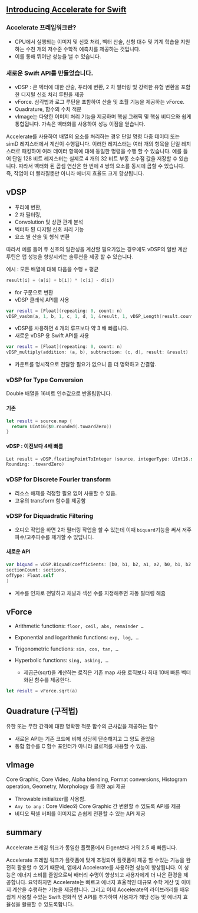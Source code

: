 ## [Introducing Accelerate for Swift](https://developer.apple.com/videos/play/wwdc2019/718/?time=276)

### Accelerate 프레임워크란?
- CPU에서 실행되는 이미지 및 신호 처리, 벡터 산술, 선형 대수 및 기계 학습을 지원하는 수천 개의 저수준 수학적 예측치를 제공하는 것입니다.
- 이를 통해 뛰어난 성능을 낼 수 있습니다.

### 새로운 Swift API를 만들었습니다.
- vDSP : 큰 벡터에 대한 산술, 푸리에 변환, 2 차 필터링 및 강력한 유형 변환을 포함한 디지털 신호 처리 루틴을 제공
- vForce. 삼각법과 로그 루틴을 포함하여 산술 및 초월 기능을 제공하는 vForce. 
- Quadrature,  함수의 수치 적분
- vImage는 다양한 이미지 처리 기능을 제공하며 핵심 그래픽 및 핵심 비디오와 쉽게 통합됩니다. 가속은 벡터화를 사용하여 성능 이점을 얻습니다.

 Accelerate를 사용하여 배열의 요소를 처리하는 경우 단일 명령 다중 데이터 또는 simD 레지스터에서 계산이 수행됩니다. 이러한 레지스터는 여러 개의 항목을 단일 레지스터로 패킹하여 여러 데이터 항목에 대해 동일한 명령을 수행 할 수 있습니다. 예를 들어 단일 128 비트 레지스터는 실제로 4 개의 32 비트 부동 소수점 값을 저장할 수 있습니다. 따라서 벡터화 된 곱셈 연산은 한 번에 4 쌍의 요소를 동시에 곱할 수 있습니다. 즉, 작업이 더 빨라질뿐만 아니라 에너지 효율도 크게 향상됩니다.

## vDSP
- 푸리에 변환, 
- 2 차 필터링, 
- Convolution 및 상관 관계 분석
- 벡터화 된 디지털 신호 처리 기능
- 요소 별 산술 및 형식 변환

 따라서 예를 들어 두 신호의 일관성을 계산할 필요가없는 경우에도 vDSP의 일반 계산 루틴은 앱 성능을 향상시키는 솔루션을 제공 할 수 있습니다.

예시 : 모든 배열에 대해 다음을 수행 + 평균
```swift
result[i] = (a[i] + b[i]) * (c[i] - d[i])
```

* for 구문으로 변환
* vDSP 클래식 API를 사용
```swift
var result = [Float](repeating: 0, count: n)
vDSP_vasbm(a, 1, b, 1, c, 1, d, 1, &result, 1, vDSP_Length(result.count))
```
  * vDSP를 사용하면 4 개의 루프보다 약 3 배 빠릅니다.
* 새로운 vDSP 용 Swift API를 사용
```swift
var result = [Float](repeating: 0, count: n)
vDSP_multiply(addition: (a, b), subtraction: (c, d), result: &result)
```
  * 카운트를 명시적으로 전달할 필요가 없으니 좀 더 명확하고 간결함.

### vDSP for Type Conversion
Double 배열을 16비트 인수값으로 반올림합니다.
#### 기존
```swift
let result = source.map {
  return UInt16($0.rounded(.towardZero))
}
```
#### vDSP : 이전보다 4배 빠름
```swift
Let result = vDSP.floatingPointToInteger (source, integerType: UInt16.self,
Rounding: .towardZero)
```


### vDSP for Discrete Fourier transform
- 리소스 해제를 걱정할 필요 없이 사용할 수 있음.
- 고유의 transform 함수를 제공함

### vDSP for Diquadratic Filtering
  - 오디오 작업을 하면 2차 필터링 작업을 할 수 있는데 이때 `biquard`기능을 써서 저주파수/고주파수를 제거할 수 있답니다.
#### 새로운 API
```swift
var biquad = vDSP.Biquad(coefficients: [b0, b1, b2, a1, a2, b0, b1, b2, a1, a2], channelCount: channelCount,
sectionCount: sections,
ofType: Float.self
)
```
  - 계수를 인자로 전달하고 채널과 섹션 수를 지정해주면 자동 필터링 해쥼

## vForce

* Arithmetic functions: `floor, ceil, abs, remainder …`
* Exponential and logarithmic functions: `exp, log, …`
* Trigonometric functions: `sin, cos, tan, …`
* Hyperbolic functions: `sing, asking, …`

  - 제곱근(sqrt)을 계산하는 로직은 기존 map 사용 로직보다 최대 10배 빠른 벡터화된 함수를 제공한다.
```swift
let result = vForce.sqrt(a)
```

## Quadrature (구적법)
유한 또는 무한 간격에 대한 명확한 적분 함수의 근사값을 제공하는 함수

* 새로운 API는 기존 코드에 비해 상당히 단순해지고 그 양도 줄었음
* 통합 함수를 C 함수 포인터가 아니라 클로저를 사용할 수 있음.

## vImage
Core Graphic, Core Video, Alpha blending, Format conversions, Histogram operation, Geometry, Morphology 를 위한 api 제공

 - Throwable initializer를 사용함.
 - `Any to any` : Core Video와 Core Graphic 간 변환할 수 있도록 API를 제공
- 비디오 픽셀 버퍼를 이미지로 손쉽게 전환할 수 있는 API 제공


## summary

Accelerate 프레임 워크가 동일한 플랫폼에서 Eigen보다 거의 2.5 배 빠릅니다.

Accelerate 프레임 워크가 플랫폼에 맞게 조정되어 플랫폼이 제공 할 수있는 기능을 완전히 활용할 수 있기 때문에, 앱에서 Accelerate를 사용하면 성능이 향상됩니다. 이 성능은 에너지 소비를 줄임으로써 배터리 수명이 향상되고 사용자에게 더 나은 환경을 제공합니다. 요약하자면 Accelerate는 빠르고 에너지 효율적인 대규모 수학 계산 및 이미지 계산을 수행하는 기능을 제공합니다. 그리고 이제 Accelerate의 라이브러리를 매우 쉽게 사용할 수있는 Swift 친화적 인 API를 추가하여 사용자가 해당 성능 및 에너지 효율성을 활용할 수 있도록합니다. 




